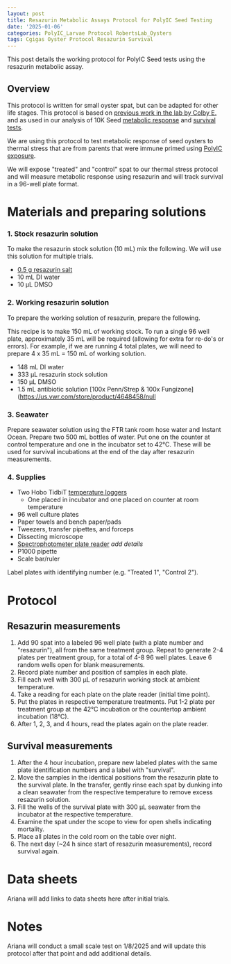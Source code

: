 ```yaml
---
layout: post
title: Resazurin Metabolic Assays Protocol for PolyIC Seed Testing
date: '2025-01-06'
categories: PolyIC_Larvae Protocol RobertsLab_Oysters
tags: Cgigas Oyster Protocol Resazurin Survival
---
```


This post details the working protocol for PolyIC Seed tests using the resazurin metabolic assay. 

## Overview 

This protocol is written for small oyster spat, but can be adapted for other life stages. This protocol is based on [previous work in the lab by Colby E.](https://genefish.wordpress.com/author/colbyelvrum/) and as used in our analysis of 10K Seed [metabolic response](https://ahuffmyer.github.io/ASH_Putnam_Lab_Notebook/Initial-analysis-of-resazurin-metabolic-rates-in-10K-Seed-oysters/) and [survival tests](https://ahuffmyer.github.io/ASH_Putnam_Lab_Notebook/10K-seed-resazurin-survival-analysis/). 

We are using this protocol to test metabolic response of seed oysters to thermal stress that are from parents that were immune primed using [PolyIC exposure](https://ahuffmyer.github.io/ASH_Putnam_Lab_Notebook/categoryview/#polyic-larvae). 

We will expose "treated" and "control" spat to our thermal stress protocol and will measure metabolic response using resazurin and will track survival in a 96-well plate format.  

# Materials and preparing solutions

### 1. Stock resazurin solution 

To make the resazurin stock solution (10 mL) mix the following. We will use this solution for multiple trials.  

- [0.5 g resazurin salt](https://www.thermofisher.com/order/catalog/product/R12204)
- 10 mL DI water
- 10 µL DMSO

### 2. Working resazurin solution

To prepare the working solution of resazurin, prepare the following. 

This recipe is to make 150 mL of working stock. To run a single 96 well plate, approximately 35 mL will be required (allowing for extra for re-do's or errors). For example, if we are running 4 total plates, we will need to prepare 4 x 35 mL = 150 mL of working solution. 

- 148 mL DI water 
- 333 µL resazurin stock solution
- 150 µL DMSO
- 1.5 mL antibiotic solution [100x Penn/Strep & 100x Fungizone](https://us.vwr.com/store/product/4648458/null 

### 3. Seawater 

Prepare seawater solution using the FTR tank room hose water and Instant Ocean. Prepare two 500 mL bottles of water. Put one on the counter at control temperature and one in the incubator set to 42°C. These will be used for survival incubations at the end of the day after resazurin measurements. 

### 4. Supplies 

- Two Hobo TidbiT [temperature loggers](https://www.onsetcomp.com/products/data-loggers/mx2203)
	- One placed in incubator and one placed on counter at room temperature 
- 96 well culture plates 
- Paper towels and bench paper/pads 
- Tweezers, transfer pipettes, and forceps 
- Dissecting microscope 
- [Spectrophotometer plate reader]() *add details* 
- P1000 pipette
- Scale bar/ruler

Label plates with identifying number (e.g. "Treated 1", "Control 2").  

# Protocol

## Resazurin measurements 

1. Add 90 spat into a labeled 96 well plate (with a plate number and "resazurin"), all from the same treatment group. Repeat to generate 2-4 plates per treatment group, for a total of 4-8 96 well plates. Leave 6 random wells open for blank measurements. 
2. Record plate number and position of samples in each plate. 
3. Fill each well with 300 µL of resazurin working stock at ambient temperature. 
4. Take a reading for each plate on the plate reader (initial time point). 
5. Put the plates in respective temperature treatments. Put 1-2 plate per treatment group at the 42°C incubation or the countertop ambient incubation (18°C). 
6. After 1, 2, 3, and 4 hours, read the plates again on the plate reader. 

## Survival measurements 

1. After the 4 hour incubation, prepare new labeled plates with the same plate identification numbers and a label with "survival". 
2. Move the samples in the identical positions from the resazurin plate to the survival plate. In the transfer, gently rinse each spat by dunking into a clean seawater from the respective temperature to remove excess resazurin solution. 
3. Fill the wells of the survival plate with 300 µL seawater from the incubator at the respective temperature. 
4. Examine the spat under the scope to view for open shells indicating mortality. 
5. Place all plates in the cold room on the table over night. 
6. The next day (~24 h since start of resazurin measurements), record survival again. 

# Data sheets 

Ariana will add links to data sheets here after initial trials. 

# Notes 

Ariana will conduct a small scale test on 1/8/2025 and will update this protocol after that point and add additional details. 

